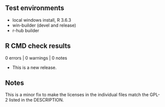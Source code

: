## Test environments
* local windows install, R 3.6.3
* win-builder (devel and release)
* r-hub builder

## R CMD check results

0 errors | 0 warnings | 0 notes

* This is a new release.

## Notes

This is a minor fix to make the licenses in the individual files match
the GPL-2 listed in the DESCRIPTION.
